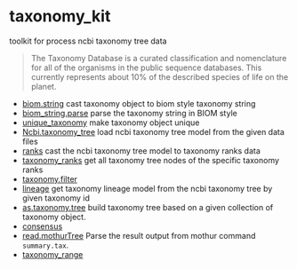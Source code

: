 ﻿# taxonomy_kit

toolkit for process ncbi taxonomy tree data
> The Taxonomy Database is a curated classification and nomenclature for all of the 
>  organisms in the public sequence databases. This currently represents about 10% 
>  of the described species of life on the planet.

+ [biom.string](taxonomy_kit/biom.string.1) cast taxonomy object to biom style taxonomy string
+ [biom_string.parse](taxonomy_kit/biom_string.parse.1) parse the taxonomy string in BIOM style
+ [unique_taxonomy](taxonomy_kit/unique_taxonomy.1) make taxonomy object unique
+ [Ncbi.taxonomy_tree](taxonomy_kit/Ncbi.taxonomy_tree.1) load ncbi taxonomy tree model from the given data files
+ [ranks](taxonomy_kit/ranks.1) cast the ncbi taxonomy tree model to taxonomy ranks data
+ [taxonomy_ranks](taxonomy_kit/taxonomy_ranks.1) get all taxonomy tree nodes of the specific taxonomy ranks
+ [taxonomy.filter](taxonomy_kit/taxonomy.filter.1) 
+ [lineage](taxonomy_kit/lineage.1) get taxonomy lineage model from the ncbi taxonomy tree by given taxonomy id
+ [as.taxonomy.tree](taxonomy_kit/as.taxonomy.tree.1) build taxonomy tree based on a given collection of taxonomy object.
+ [consensus](taxonomy_kit/consensus.1) 
+ [read.mothurTree](taxonomy_kit/read.mothurTree.1) Parse the result output from mothur command ``summary.tax``.
+ [taxonomy_range](taxonomy_kit/taxonomy_range.1) 
